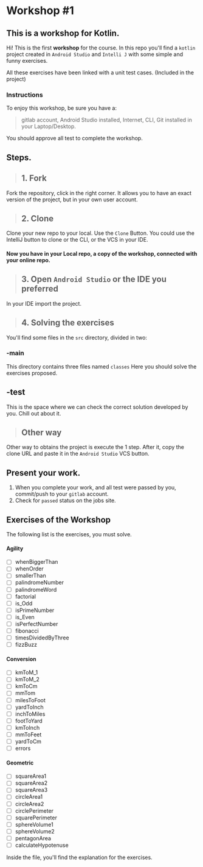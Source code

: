 # Workshop #1
## This is a workshop for Kotlin.

Hi! This is the first **workshop** for the course.
In this repo you'll find a `kotlin` project created in `Android Studio` and  `Intelli J` with some simple and funny exercises.

All these exercises have been linked with a unit test cases. (Included in the project)

### Instructions
To enjoy this workshop, be sure you have a:
> gitlab account,
> Android Studio installed,
> Internet,
> CLI,
> Git installed in your Laptop/Desktop.

You should approve all test to complete the workshop.


## Steps.

>## 1. Fork
Fork the repository, click in the right corner. It allows you to have an exact version of the project, but in your own user account.

>## 2. Clone

Clone your new repo to your local. Use the `Clone` Button. You could use the IntelliJ button to clone or the CLI, or the VCS in your IDE.
#### Now you have in your Local repo, a copy of the workshop, connected with your online repo.

>## 3. Open `Android Studio` or the IDE you preferred

In your IDE import the project.

>## 4. **Solving the exercises**

You'll find some files in the ``src`` directory, divided in two:
### -main
This directory contains three files named `classes`
Here you should solve the exercises proposed.

## -test
This is the space where we can check the correct solution developed by you.
Chill out about it.

>## Other way

Other way to obtains the project is execute the 1 step.
After it, copy the clone URL and paste it in the `Android Studio` VCS button.

## Present your work.

1. When you complete your work, and all test were passed by you, commit/push to your ``gitlab`` account.
2. Check for `passed` status on the jobs site.

## Exercises of the Workshop
The following list is the exercises, you must solve.
#### Agility
- [ ] whenBiggerThan
- [ ] whenOrder
- [ ] smallerThan
- [ ] palindromeNumber
- [ ] palindromeWord
- [ ] factorial
- [ ] is_Odd
- [ ] isPrimeNumber
- [ ] is_Even
- [ ] isPerfectNumber
- [ ] fibonacci
- [ ] timesDividedByThree
- [ ] fizzBuzz

#### Conversion
- [ ] kmToM_1
- [ ] kmToM_2
- [ ] kmToCm
- [ ] mmTom
- [ ] milesToFoot
- [ ] yardToInch
- [ ] inchToMiles
- [ ] footToYard
- [ ] kmToInch
- [ ] mmToFeet
- [ ] yardToCm
- [ ] errors

#### Geometric

- [ ] squareArea1
- [ ] squareArea2
- [ ] squareArea3
- [ ] circleArea1
- [ ] circleArea2
- [ ] circlePerimeter
- [ ] squarePerimeter
- [ ] sphereVolume1
- [ ] sphereVolume2
- [ ] pentagonArea
- [ ] calculateHypotenuse

Inside the file, you'll find the explanation for the exercises.



